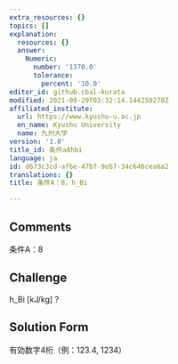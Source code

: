 ```yaml
---
extra_resources: {}
topics: []
explanation:
  resources: {}
  answer:
    Numeric:
      number: '1370.0'
      tolerance:
        percent: '10.0'
editor_id: github.cbal-kurata
modified: 2021-09-29T03:32:14.144250278Z
affiliated_institute:
  url: https://www.kyushu-u.ac.jp
  en_name: Kyushu University
  name: 九州大学
version: '1.0'
title_id: 条件a8hbi
language: ja
id: d673c3cd-af6e-47b7-9eb7-34c646cea6a2
translations: {}
title: 条件A：8，h_Bi

---
```


## Comments
条件A：8

## Challenge
h_Bi [kJ/kg] ?

## Solution Form
有効数字4桁（例：123.4,  1234）




